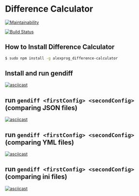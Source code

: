 # Difference Calculator

[![Maintainability](https://api.codeclimate.com/v1/badges/8307aa0b02f534b8a21e/maintainability)](https://codeclimate.com/github/Alex91russ/project-lvl2-s487/maintainability)

[![Build Status](https://travis-ci.org/Alex91russ/project-lvl2-s487.svg?branch=master)](https://travis-ci.org/Alex91russ/project-lvl2-s487)

## How to Install Difference Calculator

  ```sh
  $ sudo npm install -g alexprog_difference-calculator
  ```

## Install and run gendiff

[![asciicast](https://asciinema.org/a/zAnnbKbdjbKG9ZXAh0DlXS3n0.svg)](https://asciinema.org/a/zAnnbKbdjbKG9ZXAh0DlXS3n0)

## run `gendiff <firstConfig> <secondConfig>` (comparing JSON files)

[![asciicast](https://asciinema.org/a/tLzDfjGMdDfy6aMizIV03V58R.svg)](https://asciinema.org/a/tLzDfjGMdDfy6aMizIV03V58R)

## run `gendiff <firstConfig> <secondConfig>` (comparing YML files)

[![asciicast](https://asciinema.org/a/lyJqET1bL8oORPNbEmaTJTDc6.svg)](https://asciinema.org/a/lyJqET1bL8oORPNbEmaTJTDc6)

## run `gendiff <firstConfig> <secondConfig>` (comparing ini files)

[![asciicast](https://asciinema.org/a/KlJ3x8YNTBBfbVIU4WB9zcIhX.svg)](https://asciinema.org/a/KlJ3x8YNTBBfbVIU4WB9zcIhX)